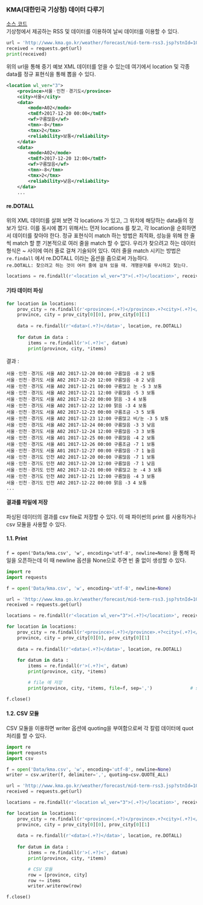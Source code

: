 ### KMA(대한민국 기상청) 데이터 다루기

[소스 코드](../Day_01_04_kma.py)   
기상청에서 제공하는 RSS 및 데이터를 이용하여 날씨 데이터를 이용할 수 있다.
```python
url = 'http://www.kma.go.kr/weather/forecast/mid-term-rss3.jsp?stnId=108'
received = requests.get(url)
print(received)
```
위의 url을 통해 중기 예보 XML 데이터를 얻을 수 있는데 여기에서 location 및 각종 data를 정규 표현식을 통해 뽑을 수 있다.
```xml
<location wl_ver="3">
    <province>서울ㆍ인천ㆍ경기도</province>
    <city>서울</city>
    <data>
        <mode>A02</mode>
        <tmEf>2017-12-20 00:00</tmEf>
        <wf>구름많음</wf>
        <tmn>-8</tmn>
        <tmx>2</tmx>
        <reliability>보통</reliability>
    </data>
    <data>
        <mode>A02</mode>
        <tmEf>2017-12-20 12:00</tmEf>
        <wf>구름많음</wf>
        <tmn>-8</tmn>
        <tmx>2</tmx>
        <reliability>낮음</reliability>
    </data>
    ...
```

#### re.DOTALL
위의 XML 데이터를 살펴 보면 각 locations 가 있고, 그 위치에 해당하는 data들의 정보가 있다. 이를 동시에 뽑기 위해서느
먼저 locations 를 찾고, 각 location을 순회하면서 데이터를 찾아야 한다. 정규 표현식이 match 하는 방법은 최적화, 성능을 위해 한 줄씩 match 할 뿐 기본적으로 여러 줄을 match 할 수 없다.
우리가 찾으려고 하는 데이터 형식은 <location>~</location> 사이에 여러 줄로 걸쳐 기술되어 있다. 여러 줄을 match 시키는 방법은 ``re.findall`` 에서 re.DOTALL 이라는 옵션을 줌으로써 가능하다.   
``re.DOTALL: 찾으려고 하는 것이 여러 줄에 걸쳐 있을 때. 개행문자를 무시하고 찾는다.``
```python
locations = re.findall(r'<location wl_ver="3">(.+?)</location>', received.text, re.DOTALL) 
```
#### 기타 데이터 파싱
```python
for location in locations:
    prov_city = re.findall(r'<province>(.+?)</province>.+?<city>(.+?)</city>', location, re.DOTALL)
    province, city = prov_city[0][0], prov_city[0][1]
    
    data = re.findall(r'<data>(.+?)</data>', location, re.DOTALL)
    
    for datum in data :
        items = re.findall(r'>(.+?)<', datum)
        print(province, city, *items)
```
결과 :
```
서울ㆍ인천ㆍ경기도 서울 A02 2017-12-20 00:00 구름많음 -8 2 보통
서울ㆍ인천ㆍ경기도 서울 A02 2017-12-20 12:00 구름많음 -8 2 낮음
서울ㆍ인천ㆍ경기도 서울 A02 2017-12-21 00:00 구름많고 눈 -5 3 보통
서울ㆍ인천ㆍ경기도 서울 A02 2017-12-21 12:00 구름많음 -5 3 보통
서울ㆍ인천ㆍ경기도 서울 A02 2017-12-22 00:00 맑음 -3 4 보통
서울ㆍ인천ㆍ경기도 서울 A02 2017-12-22 12:00 맑음 -3 4 보통
서울ㆍ인천ㆍ경기도 서울 A02 2017-12-23 00:00 구름조금 -3 5 보통
서울ㆍ인천ㆍ경기도 서울 A02 2017-12-23 12:00 구름많고 비/눈 -3 5 보통
서울ㆍ인천ㆍ경기도 서울 A02 2017-12-24 00:00 구름많음 -3 3 낮음
서울ㆍ인천ㆍ경기도 서울 A02 2017-12-24 12:00 구름많음 -3 3 보통
서울ㆍ인천ㆍ경기도 서울 A01 2017-12-25 00:00 구름많음 -4 2 보통
서울ㆍ인천ㆍ경기도 서울 A01 2017-12-26 00:00 구름조금 -7 1 보통
서울ㆍ인천ㆍ경기도 서울 A01 2017-12-27 00:00 구름많음 -7 1 높음
서울ㆍ인천ㆍ경기도 인천 A02 2017-12-20 00:00 구름많음 -7 1 보통
서울ㆍ인천ㆍ경기도 인천 A02 2017-12-20 12:00 구름많음 -7 1 낮음
서울ㆍ인천ㆍ경기도 인천 A02 2017-12-21 00:00 구름많고 눈 -4 3 보통
서울ㆍ인천ㆍ경기도 인천 A02 2017-12-21 12:00 구름많음 -4 3 보통
서울ㆍ인천ㆍ경기도 인천 A02 2017-12-22 00:00 맑음 -3 4 보통
...
```

#### 결과를 파일에 저장
파싱된 데이터의 결과를 csv file로 저장할 수 있다. 이 때 파이썬의 print 를 사용하거나 csv 모듈을 사용할 수 있다.
#### 1.1. Print
``f = open('Data/kma.csv', 'w', encoding='utf-8', newline=None)`` 을 통해 파일을 오픈하는데 이 때 newline 옵션을 None으로 주면 빈 줄 없이 생성할 수 있다.
```python
import re
import requests

f = open('Data/kma.csv', 'w', encoding='utf-8', newline=None)

url = 'http://www.kma.go.kr/weather/forecast/mid-term-rss3.jsp?stnId=108'
received = requests.get(url)

locations = re.findall(r'<location wl_ver="3">(.+?)</location>', received.text, re.DOTALL) 

for location in locations:
    prov_city = re.findall(r'<province>(.+?)</province>.+?<city>(.+?)</city>', location, re.DOTALL)
    province, city = prov_city[0][0], prov_city[0][1]
    
    data = re.findall(r'<data>(.+?)</data>', location, re.DOTALL)
    
    for datum in data :
        items = re.findall(r'>(.+?)<', datum)
        print(province, city, *items)

        # file 에 저장
        print(province, city, *items, file=f, sep=',')              # sep: Seperator (구분자)

f.close()
```
#### 1.2. CSV 모듈
CSV 모듈을 이용하면 writer 옵션에 quoting을 부여함으로써 각 칼럼 데이터에 quot 처리를 할 수 있다.
```python
import re
import requests
import csv

f = open('Data/kma.csv', 'w', encoding='utf-8', newline=None)
writer = csv.writer(f, delimiter=',', quoting=csv.QUOTE_ALL)

url = 'http://www.kma.go.kr/weather/forecast/mid-term-rss3.jsp?stnId=108'
received = requests.get(url)

locations = re.findall(r'<location wl_ver="3">(.+?)</location>', received.text, re.DOTALL) 

for location in locations:
    prov_city = re.findall(r'<province>(.+?)</province>.+?<city>(.+?)</city>', location, re.DOTALL)
    province, city = prov_city[0][0], prov_city[0][1]
    
    data = re.findall(r'<data>(.+?)</data>', location, re.DOTALL)
    
    for datum in data :
        items = re.findall(r'>(.+?)<', datum)
        print(province, city, *items)

        # CSV 모듈 
        row = [province, city]
        row += items
        writer.writerow(row)

f.close()
```